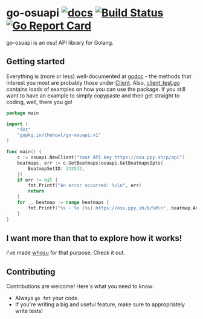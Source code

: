 # go-osuapi [![docs](https://godoc.org/github.com/thehowl/go-osuapi?status.svg)](https://godoc.org/github.com/thehowl/go-osuapi) [![Build Status](https://travis-ci.org/thehowl/go-osuapi.svg?branch=master)](https://travis-ci.org/thehowl/go-osuapi) [![Go Report Card](https://goreportcard.com/badge/github.com/thehowl/go-osuapi)](https://goreportcard.com/report/github.com/thehowl/go-osuapi)

go-osuapi is an osu! API library for Golang.

## Getting started

Everything is (more or less) well-documented at [godoc](https://godoc.org/github.com/thehowl/go-osuapi) - the methods that interest you most are probably those under [Client](https://godoc.org/github.com/thehowl/go-osuapi#Client). Also, [client_test.go](client_test.go) contains loads of examples on how you can use the package. If you still want to have an example to simply copypaste and then get straight to coding, well, there you go!

```go
package main

import (
	"fmt"
	"gopkg.in/thehowl/go-osuapi.v1"
)

func main() {
	c := osuapi.NewClient("Your API key https://osu.ppy.sh/p/api")
	beatmaps, err := c.GetBeatmaps(osuapi.GetBeatmapsOpts{
		BeatmapSetID: 332532,
	})
	if err != nil {
		fmt.Printf("An error occurred: %v\n", err)
		return
	}
	for _, beatmap := range beatmaps {
		fmt.Printf("%s - %s [%s] https://osu.ppy.sh/b/%d\n", beatmap.Artist, beatmap.Title, beatmap.DiffName, beatmap.BeatmapID)
	}
}
```

## I want more than that to explore how it works!

I've made [whosu](https://github.com/thehowl/whosu) for that purpose. Check it out.

## Contributing

Contributions are welcome! Here's what you need to know:

* Always `go fmt` your code.
* If you're writing a big and useful feature, make sure to appropriately write tests!
